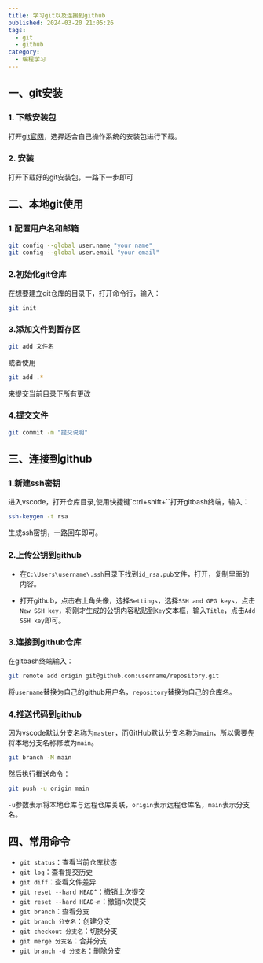 ```yaml
---
title: 学习git以及连接到github
published: 2024-03-20 21:05:26
tags: 
  - git
  - github
category: 
  - 编程学习
---
```


## 一、git安装

### 1. 下载安装包

打开[git官网](https://git-scm.com/downloads)，选择适合自己操作系统的安装包进行下载。

### 2. 安装

打开下载好的git安装包，一路下一步即可

## 二、本地git使用

### 1.配置用户名和邮箱

``` bash
git config --global user.name "your name"
git config --global user.email "your email"
```

### 2.初始化git仓库

在想要建立git仓库的目录下，打开命令行，输入：

```bash
git init
```

### 3.添加文件到暂存区

```bash
git add 文件名
```

或者使用

```bash
git add .*
```

来提交当前目录下所有更改

### 4.提交文件

```bash
git commit -m "提交说明"
```

## 三、连接到github

### 1.新建ssh密钥

进入vscode，打开仓库目录,使用快捷键`ctrl+shift+\``打开gitbash终端，输入：

```bash
ssh-keygen -t rsa
```

生成ssh密钥，一路回车即可。

### 2.上传公钥到github

- 在`C:\Users\username\.ssh`目录下找到`id_rsa.pub`文件，打开，复制里面的内容。

- 打开github，点击右上角头像，选择`Settings`，选择`SSH and GPG keys`，点击`New SSH key`，将刚才生成的公钥内容粘贴到`Key`文本框，输入`Title`，点击`Add SSH key`即可。

### 3.连接到github仓库

在gitbash终端输入：

```bash
git remote add origin git@github.com:username/repository.git
```

将`username`替换为自己的github用户名，`repository`替换为自己的仓库名。

### 4.推送代码到github

因为vscode默认分支名称为`master`，而GitHub默认分支名称为`main`，所以需要先将本地分支名称修改为`main`。

```bash
git branch -M main
```

然后执行推送命令：

```bash
git push -u origin main
```

`-u`参数表示将本地仓库与远程仓库关联，`origin`表示远程仓库名，`main`表示分支名。

## 四、常用命令

- `git status`：查看当前仓库状态
- `git log`：查看提交历史
- `git diff`：查看文件差异
- `git reset --hard HEAD^`：撤销上次提交
- `git reset --hard HEAD~n`：撤销n次提交
- `git branch`：查看分支
- `git branch 分支名`：创建分支
- `git checkout 分支名`：切换分支
- `git merge 分支名`：合并分支
- `git branch -d 分支名`：删除分支
